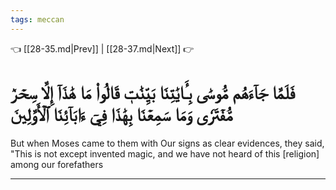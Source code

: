 ```yaml
---
tags: meccan
---
```


👈 [[28-35.md|Prev]] | [[28-37.md|Next]] 👉

# فَلَمَّا جَآءَهُم مُّوسَىٰ بِـَٔايَٰتِنَا بَيِّنَٰتٖ قَالُواْ مَا هَٰذَآ إِلَّا سِحۡرٞ مُّفۡتَرٗى وَمَا سَمِعۡنَا بِهَٰذَا فِيٓ ءَابَآئِنَا ٱلۡأَوَّلِينَ

But when Moses came to them with Our signs as clear evidences, they said, "This is not except invented magic, and we have not heard of this [religion] among our forefathers

---


